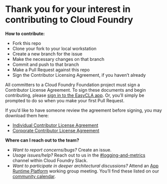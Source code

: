 # Thank you for your interest in contributing to Cloud Foundry

**How to contribute:**
- Fork this repo
- Clone your fork to your local workstation
- Create a new branch for the issue
- Make the necessary changes on that branch
- Commit and push to that branch
- Make a Pull Request against this repo
- Sign the Contributor Licensing Agreement, if you haven’t already

All committers to a Cloud Foundry Foundation project must sign a Contributor License Agreement. 
To sign these documents and begin contributing, please [sign in to the EasyCLA app](https://corporate.v1.easycla.lfx.linuxfoundation.org/). 
Or, you’ll simply be prompted to do so when you make your first Pull Request.

If you’d like to have someone review the agreement before signing, you may download them here: 
- [Individual Contributor License Agreement](https://www.cloudfoundry.org/wp-content/uploads/icla.pdf)
- [Corporate Contributor License Agreement](https://www.cloudfoundry.org/wp-content/uploads/ccla.pdf)

**Where can I reach out to the team?**

- _Want to report concerns/bugs?_ Create an issue.
- _Usage issues/help?_ Reach out to us in the [#logging-and-metrics](https://cloudfoundry.slack.com/archives/CUW93AF3M) channel within Cloud Foundry Slack.
- _Want to participate in deeper architectural discussions?_ Attend an [App Runtime Platform](https://github.com/cloudfoundry/community/blob/main/toc/working-groups/WORKING-GROUPS.md#app-runtime-platform) working group meeting. You’ll find these listed on our [community calendar](https://www.cloudfoundry.org/community-calendar/).
